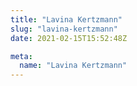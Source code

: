 ```yaml
---
title: "Lavina Kertzmann"
slug: "lavina-kertzmann"
date: 2021-02-15T15:52:48Z

meta:
  name: "Lavina Kertzmann"
---
```


